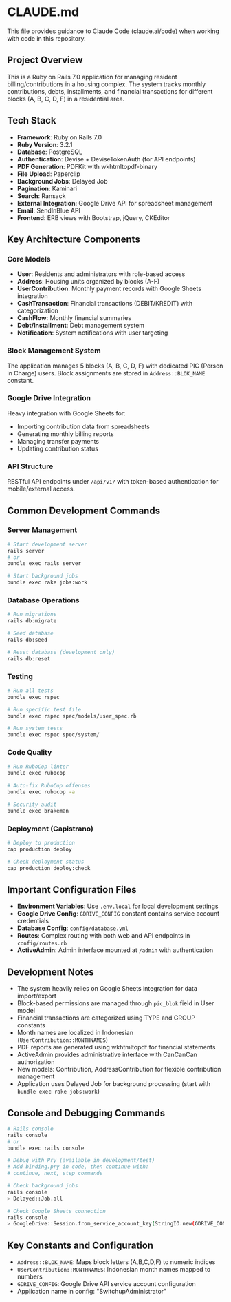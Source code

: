 # CLAUDE.md

This file provides guidance to Claude Code (claude.ai/code) when working with code in this repository.

## Project Overview
This is a Ruby on Rails 7.0 application for managing resident billing/contributions in a housing complex. The system tracks monthly contributions, debts, installments, and financial transactions for different blocks (A, B, C, D, F) in a residential area.

## Tech Stack
- **Framework**: Ruby on Rails 7.0
- **Ruby Version**: 3.2.1
- **Database**: PostgreSQL
- **Authentication**: Devise + DeviseTokenAuth (for API endpoints)
- **PDF Generation**: PDFKit with wkhtmltopdf-binary
- **File Upload**: Paperclip
- **Background Jobs**: Delayed Job
- **Pagination**: Kaminari
- **Search**: Ransack
- **External Integration**: Google Drive API for spreadsheet management
- **Email**: SendInBlue API
- **Frontend**: ERB views with Bootstrap, jQuery, CKEditor

## Key Architecture Components

### Core Models
- **User**: Residents and administrators with role-based access
- **Address**: Housing units organized by blocks (A-F)
- **UserContribution**: Monthly payment records with Google Sheets integration
- **CashTransaction**: Financial transactions (DEBIT/KREDIT) with categorization
- **CashFlow**: Monthly financial summaries
- **Debt/Installment**: Debt management system
- **Notification**: System notifications with user targeting

### Block Management System
The application manages 5 blocks (A, B, C, D, F) with dedicated PIC (Person in Charge) users. Block assignments are stored in `Address::BLOK_NAME` constant.

### Google Drive Integration
Heavy integration with Google Sheets for:
- Importing contribution data from spreadsheets
- Generating monthly billing reports
- Managing transfer payments
- Updating contribution status

### API Structure
RESTful API endpoints under `/api/v1/` with token-based authentication for mobile/external access.

## Common Development Commands

### Server Management
```bash
# Start development server
rails server
# or
bundle exec rails server

# Start background jobs
bundle exec rake jobs:work
```

### Database Operations
```bash
# Run migrations
rails db:migrate

# Seed database
rails db:seed

# Reset database (development only)
rails db:reset
```

### Testing
```bash
# Run all tests
bundle exec rspec

# Run specific test file
bundle exec rspec spec/models/user_spec.rb

# Run system tests
bundle exec rspec spec/system/
```

### Code Quality
```bash
# Run RuboCop linter
bundle exec rubocop

# Auto-fix RuboCop offenses
bundle exec rubocop -a

# Security audit
bundle exec brakeman
```

### Deployment (Capistrano)
```bash
# Deploy to production
cap production deploy

# Check deployment status
cap production deploy:check
```

## Important Configuration Files
- **Environment Variables**: Use `.env.local` for local development settings
- **Google Drive Config**: `GDRIVE_CONFIG` constant contains service account credentials
- **Database Config**: `config/database.yml`
- **Routes**: Complex routing with both web and API endpoints in `config/routes.rb`
- **ActiveAdmin**: Admin interface mounted at `/admin` with authentication

## Development Notes
- The system heavily relies on Google Sheets integration for data import/export
- Block-based permissions are managed through `pic_blok` field in User model
- Financial transactions are categorized using TYPE and GROUP constants
- Month names are localized in Indonesian (`UserContribution::MONTHNAMES`)
- PDF reports are generated using wkhtmltopdf for financial statements
- ActiveAdmin provides administrative interface with CanCanCan authorization
- New models: Contribution, AddressContribution for flexible contribution management
- Application uses Delayed Job for background processing (start with `bundle exec rake jobs:work`)

## Console and Debugging Commands
```bash
# Rails console
rails console
# or
bundle exec rails console

# Debug with Pry (available in development/test)
# Add binding.pry in code, then continue with:
# continue, next, step commands

# Check background jobs
rails console
> Delayed::Job.all

# Check Google Sheets connection
rails console  
> GoogleDrive::Session.from_service_account_key(StringIO.new(GDRIVE_CONFIG.to_json))
```

## Key Constants and Configuration
- `Address::BLOK_NAME`: Maps block letters (A,B,C,D,F) to numeric indices
- `UserContribution::MONTHNAMES`: Indonesian month names mapped to numbers
- `GDRIVE_CONFIG`: Google Drive API service account configuration
- Application name in config: "SwitchupAdministrator"